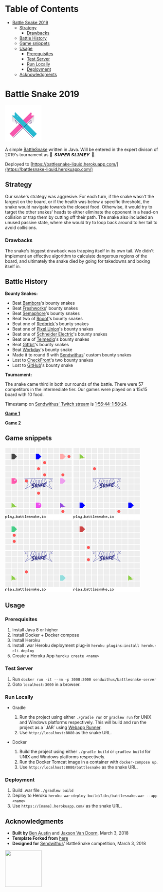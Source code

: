 
# Table of Contents

-   [Battle Snake 2019](#org181e5d9)
    -   [Strategy](#org55c93dc)
        -   [Drawbacks](#org3e2b02e)
    -   [Battle History](#orgddb4acc)
    -   [Game snippets](#org9c50572)
    -   [Usage](#org018f668)
        -   [Prerequisites](#orga439c20)
        -   [Test Server](#org2d5931e)
        -   [Run Locally](#orgc08c451)
        -   [Deployment](#orgb326486)
    -   [Acknowledgments](#org3232dd1)



<a id="org181e5d9"></a>

# Battle Snake 2019

<img height="120" width="120" src="https://github.com/woofers/battle-snake-2019/blob/master/screenshots/bs18+advanced.png?raw=true" />

A simple [BattleSnake](https://www.battlesnake.io) written in Java.
Will be entered in the expert divison of 2019's tournament as **🐍 ‏‏‎ 𝙎𝙐𝙋𝙀𝙍 𝙎𝙇𝙄𝙈𝙀𝙔 ‏‏‎ 🐍**.

Deployed to [https://battlesnake-liquid.herokuapp.com/](https://battlesnake-liquid.herokuapp.com/)


<a id="org55c93dc"></a>

## Strategy

Our snake's strategy was aggresive. For each turn, if the snake wasn't
the largest on the board, or if the health was below a specific
threshold, the snake would navigate towards the closest food. Otherwise,
it would try to target the other snakes' heads to either eliminate the
opponent in a head-on collision or trap them by cutting off their path.
The snake also included an unused passive state, where she would try to
loop back around to her tail to avoid collisions.


<a id="org3e2b02e"></a>

### Drawbacks

The snake's biggest drawback was trapping itself in its own tail. We
didn't implement an effective algorithm to calculate dangerous regions
of the board, and ultimately the snake died by going for takedowns and
boxing itself in.


<a id="orgddb4acc"></a>

## Battle History

**Bounty Snakes:**

-   Beat [Bambora](https://www.bambora.com/en/ca/)'s bounty snakes
-   Beat [Freshworks](https://freshworks.io/)' bounty snakes
-   Beat [Semaphore](https://semaphoresolutions.com/)'s bounty snakes
-   Beat two of [Rooof](https://www.rooof.com/)'s bounty snakes
-   Beat one of [Redbrick](https://rdbrck.com/)'s bounty snakes
-   Beat one of [Pixel Union](https://www.pixelunion.net/)'s bounty snakes
-   Beat one of [Schneider Electric](https://www.schneider-electric.ca/en/)'s bounty snakes
-   Beat one of [Telmediq](https://www.telmediq.com/)'s bounty snakes
-   Beat [Giftbit](https://www.giftbit.com/)'s bounty snakes
-   Beat [Workday](https://www.workday.com/)'s bounty snake
-   Made it to round 6 with [Sendwithus](https://www.sendwithus.com/)' custom bounty snakes
-   Lost to [CheckFront](https://www.checkfront.com/)'s two bounty snakes
-   Lost to [GitHub](https://github.com)'s bounty snake

**Tournament:**

The snake came third in both our rounds of the battle. There were 57
competitors in the intermediate tier.  Our games were played on a 15x15 board with 10 food.

Timestamp on [Sendwithus'
Twitch stream](https://www.twitch.tv/videos/234961139) is
[1:56:44-1:58:24](https://www.twitch.tv/videos/234961139?t=01h56m44s).

**[Game 1](https://clips.twitch.tv/SplendidNiceKoalaTwitchRPG)**

**[Game 2](https://clips.twitch.tv/GentleCrispyReubenCorgiDerp)**


<a id="org9c50572"></a>

## Game snippets

![img](./screenshots/snake-win-1.gif) ![img](./screenshots/snake-win-2.gif)
![img](./screenshots/snake-win-3.gif) ![img](./screenshots/snake-win-4.gif)


<a id="org018f668"></a>

## Usage


<a id="orga439c20"></a>

### Prerequisites

1.  Install Java 8 or higher
2.  Install Docker + Docker compose
3.  Install Heroku
4.  Install .war Heroku deployment plug-in `heroku plugins:install heroku-cli-deploy`
5.  Create a Heroku App `heroku create <name>`


<a id="org2d5931e"></a>

### Test Server

1.  Run `docker run -it --rm -p 3000:3000 sendwithus/battlesnake-server`
2.  Goto `localhost:3000` in a browser.


<a id="orgc08c451"></a>

### Run Locally

-   Gradle

    1.  Run the project using either `./gradle run` or `gradlew run` for UNIX and Windows platforms respectively.  This will build and run the project as a \`JAR\` using [Webapp Runner](https://github.com/jsimone/webapp-runner).
    2.  Use `http://localhost:8080` as the snake URL.

-   Docker

    1.  Build the project using either `./gradle build` or `gradlew build` for UNIX and Windows platforms respectively.
    2.  Run the Docker Tomcat image in a container with `docker-compose up`.
    3.  Use `http://localhost:8080/battlesnake` as the snake URL.


<a id="orgb326486"></a>

### Deployment

1.  Build .war file `./gradlew build`
2.  Deploy to Heroku `heroku war:deploy build/libs/battlesnake.war --app <name>`
3.  Use `https://[name].herokuapp.com/` as the snake URL.


<a id="org3232dd1"></a>

## Acknowledgments

-   **Built by** [Ben Austin](https://github.com/austinben) and
    [Jaxson Van Doorn](https://github.com/woofers), March 3, 2018
-   **Template Forked from**
    [here](https://github.com/tflinz/BasicBattleSnake2018)
-   **Designed for** [Sendwithus](https://github.com/sendwithus)'
    BattleSnake competition, March 3, 2018

<img align="left" height="120" width="120" src="https://github.com/woofers/battle-snake-2019/blob/master/screenshots/bs18+advanced?raw=true" />
